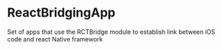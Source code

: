 # ReactBridgingApp

Set of apps that use the RCTBridge module to establish link between iOS code and react Native framework


